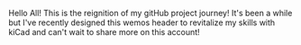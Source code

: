 Hello All! This is the reignition of my gitHub project journey! It's been a while but I've recently designed this wemos header to revitalize my skills with kiCad and can't wait to share more on this account!
